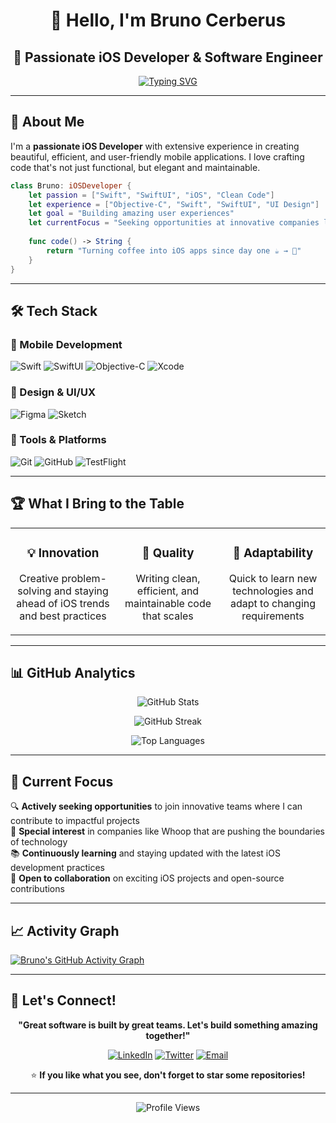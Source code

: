 <div align="center">

# 👋 Hello, I'm Bruno Cerberus
## 🚀 Passionate iOS Developer & Software Engineer

[![Typing SVG](https://readme-typing-svg.herokuapp.com?font=Fira+Code&weight=600&size=24&pause=1000&color=F75C7E&center=true&vCenter=true&width=435&lines=iOS+Developer;Swift+%26+SwiftUI+Expert;UI%2FUX+Enthusiast;Problem+Solver)](https://git.io/typing-svg)

</div>

---

## 🎯 About Me

I'm a **passionate iOS Developer** with extensive experience in creating beautiful, efficient, and user-friendly mobile applications. I love crafting code that's not just functional, but elegant and maintainable.

```swift
class Bruno: iOSDeveloper {
    let passion = ["Swift", "SwiftUI", "iOS", "Clean Code"]
    let experience = ["Objective-C", "Swift", "SwiftUI", "UI Design"]
    let goal = "Building amazing user experiences"
    let currentFocus = "Seeking opportunities at innovative companies like Whoop"
    
    func code() -> String {
        return "Turning coffee into iOS apps since day one ☕️ → 📱"
    }
}
```

---

## 🛠️ Tech Stack

### 📱 Mobile Development
![Swift](https://img.shields.io/badge/Swift-FA7343?style=for-the-badge&logo=swift&logoColor=white)
![SwiftUI](https://img.shields.io/badge/SwiftUI-0066CC?style=for-the-badge&logo=swift&logoColor=white)
![Objective-C](https://img.shields.io/badge/Objective--C-1572B6?style=for-the-badge&logo=apple&logoColor=white)
![Xcode](https://img.shields.io/badge/Xcode-147EFB?style=for-the-badge&logo=xcode&logoColor=white)

### 🎨 Design & UI/UX
![Figma](https://img.shields.io/badge/Figma-F24E1E?style=for-the-badge&logo=figma&logoColor=white)
![Sketch](https://img.shields.io/badge/Sketch-FFB800?style=for-the-badge&logo=sketch&logoColor=black)

### 🔧 Tools & Platforms
![Git](https://img.shields.io/badge/Git-F05032?style=for-the-badge&logo=git&logoColor=white)
![GitHub](https://img.shields.io/badge/GitHub-181717?style=for-the-badge&logo=github&logoColor=white)
![TestFlight](https://img.shields.io/badge/TestFlight-0066CC?style=for-the-badge&logo=apple&logoColor=white)

---

## 🏆 What I Bring to the Table

<table>
<tr>
<td align="center" width="33%">

### 💡 Innovation
Creative problem-solving and staying ahead of iOS trends and best practices

</td>
<td align="center" width="33%">

### 🎯 Quality
Writing clean, efficient, and maintainable code that scales

</td>
<td align="center" width="33%">

### 🚀 Adaptability
Quick to learn new technologies and adapt to changing requirements

</td>
</tr>
</table>

---

## 📊 GitHub Analytics

<div align="center">

![GitHub Stats](https://github-readme-stats.vercel.app/api?username=BrunoCerberus&theme=synthwave&hide_border=true&include_all_commits=true&count_private=true&show_icons=true)

![GitHub Streak](https://github-readme-streak-stats.herokuapp.com/?user=BrunoCerberus&theme=synthwave&hide_border=true)

![Top Languages](https://github-readme-stats.vercel.app/api/top-langs/?username=BrunoCerberus&theme=synthwave&hide_border=true&include_all_commits=true&count_private=true&layout=compact&card_width=445)

</div>

---

## 🌟 Current Focus

🔍 **Actively seeking opportunities** to join innovative teams where I can contribute to impactful projects  
🎯 **Special interest** in companies like Whoop that are pushing the boundaries of technology  
📚 **Continuously learning** and staying updated with the latest iOS development practices  
🤝 **Open to collaboration** on exciting iOS projects and open-source contributions

---

## 📈 Activity Graph

[![Bruno's GitHub Activity Graph](https://github-readme-activity-graph.vercel.app/graph?username=BrunoCerberus&theme=synthwave-84&hide_border=true)](https://github.com/BrunoCerberus)

---

## 💬 Let's Connect!

<div align="center">

**"Great software is built by great teams. Let's build something amazing together!"**

[![LinkedIn](https://img.shields.io/badge/LinkedIn-0A66C2?style=for-the-badge&logo=linkedin&logoColor=white)](https://linkedin.com/in/your-linkedin)
[![Twitter](https://img.shields.io/badge/Twitter-1DA1F2?style=for-the-badge&logo=twitter&logoColor=white)](https://twitter.com/your-twitter)
[![Email](https://img.shields.io/badge/Email-EA4335?style=for-the-badge&logo=gmail&logoColor=white)](mailto:your-email@example.com)

⭐️ **If you like what you see, don't forget to star some repositories!**

</div>

---

<div align="center">
<img src="https://komarev.com/ghpvc/?username=BrunoCerberus&style=for-the-badge&color=blueviolet" alt="Profile Views"/>
</div>
